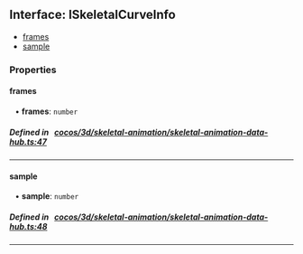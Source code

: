 ## Interface: ISkeletalCurveInfo

- [frames](#frames)
- [sample](#sample)

### Properties

#### frames

<div style="margin-left: 10px;">


• **frames**: ``number``

</div>


##### Defined in &nbsp;   [cocos/3d/skeletal-animation/skeletal-animation-data-hub.ts:47](https://github.com/cocos-creator/engine/blob/c7bf6b8a9/cocos/3d/skeletal-animation/skeletal-animation-data-hub.ts#L47)&nbsp;

___
#### sample

<div style="margin-left: 10px;">


• **sample**: ``number``

</div>


##### Defined in &nbsp;   [cocos/3d/skeletal-animation/skeletal-animation-data-hub.ts:48](https://github.com/cocos-creator/engine/blob/c7bf6b8a9/cocos/3d/skeletal-animation/skeletal-animation-data-hub.ts#L48)&nbsp;

___
